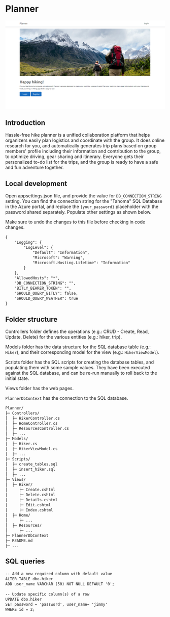 # Planner

![Login](login.PNG)

## Introduction

Hassle-free hike planner is a unified collaboration platform that helps organizers easily plan logistics and coordinate with the group.   It does online research for you, and automatically generates trip plans based on group members' profile including their information and contribution to the group, to optimize driving, gear sharing and itinerary. Everyone gets their personalized to-do list for the trips, and the group is ready to have a safe and fun adventure together.

## Local development

Open appsettings.json file, and provide the value for `DB_CONNECTION_STRING` setting. You can find the connection string for the "Tahoma" SQL Database in the Azure portal, and replace the `{your_password}` placeholder with the password shared separately. Populate other settings as shown below.

Make sure to undo the changes to this file before checking in code changes.

```
{
    "Logging": {
        "LogLevel": {
            "Default": "Information",
            "Microsoft": "Warning",
            "Microsoft.Hosting.Lifetime": "Information"
        }
    },
    "AllowedHosts": "*",
    "DB_CONNECTION_STRING": "",
    "BITLY_BEARER_TOKEN": "",
    "SHOULD_QUERY_BITLY": false,
    "SHOULD_QUERY_WEATHER": true
}

```

## Folder structure

Controllers folder defines the operations (e.g.: CRUD - Create, Read, Update, Delete) for the various entities (e.g.: hiker, trip).

Models folder has the data structure for the SQL database table (e.g.: `Hiker`), and their corresponding model for the view (e.g.: `HikerViewModel`).

Scripts folder has the SQL scripts for creating the database tables, and populating them with some sample values. They have been executed against the SQL database, and can be re-run manually to roll back to the initial state.

Views folder has the web pages. 

`PlannerDbContext` has the connection to the SQL database.

```
Planner/
├─ Controllers/
│  ├─ HikerController.cs
│  ├─ HomeController.cs
│  ├─ ResourcesController.cs
│  ├─ ...
├─ Models/
│  ├─ Hiker.cs
│  ├─ HikerViewModel.cs
│  ├─ ...
├─ Scripts/
│  ├─ create_tables.sql
│  ├─ insert_hiker.sql
│  ├─ ...
├─ Views/
│  ├─ Hiker/
│     ├─ Create.cshtml
│     ├─ Delete.cshtml
│     ├─ Details.cshtml
│     ├─ Edit.cshtml
│     ├─ Index.cshtml
│  ├─ Home/
│     ├─ ...
│  ├─ Resources/
│     ├─ ...
├─ PlannerDbContext
├─ README.md
├─ ...
```

## SQL queries

```
-- Add a new required column with default value
ALTER TABLE dbo.hiker
ADD user_name VARCHAR (50) NOT NULL DEFAULT '0';

-- Update specific column(s) of a row
UPDATE dbo.hiker
SET password = 'password', user_name= 'jimmy'
WHERE id = 2;
```